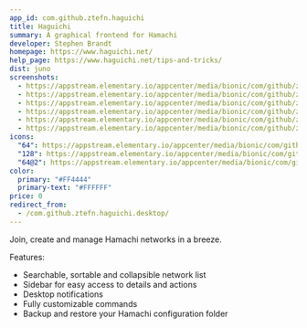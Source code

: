 ```yaml
---
app_id: com.github.ztefn.haguichi
title: Haguichi
summary: A graphical frontend for Hamachi
developer: Stephen Brandt
homepage: https://www.haguichi.net/
help_page: https://www.haguichi.net/tips-and-tricks/
dist: juno
screenshots:
  - https://appstream.elementary.io/appcenter/media/bionic/com/github/ztefn.haguichi/91D3F058214164977A46D5AFBAE6F78C/screenshots/image-1_orig.png
  - https://appstream.elementary.io/appcenter/media/bionic/com/github/ztefn.haguichi/91D3F058214164977A46D5AFBAE6F78C/screenshots/image-2_orig.png
  - https://appstream.elementary.io/appcenter/media/bionic/com/github/ztefn.haguichi/91D3F058214164977A46D5AFBAE6F78C/screenshots/image-3_orig.png
  - https://appstream.elementary.io/appcenter/media/bionic/com/github/ztefn.haguichi/91D3F058214164977A46D5AFBAE6F78C/screenshots/image-4_orig.png
  - https://appstream.elementary.io/appcenter/media/bionic/com/github/ztefn.haguichi/91D3F058214164977A46D5AFBAE6F78C/screenshots/image-5_orig.png
  - https://appstream.elementary.io/appcenter/media/bionic/com/github/ztefn.haguichi/91D3F058214164977A46D5AFBAE6F78C/screenshots/image-6_orig.png
icons:
  "64": https://appstream.elementary.io/appcenter/media/bionic/com/github/ztefn.haguichi/91D3F058214164977A46D5AFBAE6F78C/icons/64x64/com.github.ztefn.haguichi_com.github.ztefn.haguichi.png
  "128": https://appstream.elementary.io/appcenter/media/bionic/com/github/ztefn.haguichi/91D3F058214164977A46D5AFBAE6F78C/icons/128x128/com.github.ztefn.haguichi_com.github.ztefn.haguichi.png
  "64@2": https://appstream.elementary.io/appcenter/media/bionic/com/github/ztefn.haguichi/91D3F058214164977A46D5AFBAE6F78C/icons/64x64@2/com.github.ztefn.haguichi_com.github.ztefn.haguichi.png
color:
  primary: "#FF4444"
  primary-text: "#FFFFFF"
price: 0
redirect_from:
  - /com.github.ztefn.haguichi.desktop/
---
```


<p>Join, create and manage Hamachi networks in a breeze.</p>
<p>Features:</p>
<ul>
  <li>Searchable, sortable and collapsible network list</li>
  <li>Sidebar for easy access to details and actions</li>
  <li>Desktop notifications</li>
  <li>Fully customizable commands</li>
  <li>Backup and restore your Hamachi configuration folder</li>
</ul>